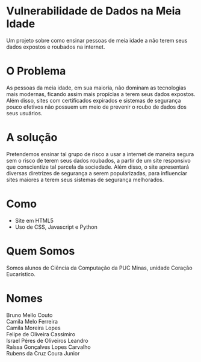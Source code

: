# Vulnerabilidade de Dados na Meia Idade
Um projeto sobre como ensinar pessoas de meia idade a não terem seus dados expostos e roubados na internet.

# O Problema
As pessoas da meia idade, em sua maioria, não dominam as tecnologias mais modernas, ficando assim mais propícias a terem seus dados expostos. Além disso, sites com certificados expirados e sistemas de segurança pouco efetivos não possuem um meio de prevenir o roubo de dados dos seus usuários.

# A solução
Pretendemos ensinar tal grupo de risco a usar a internet de maneira segura sem o risco de terem seus dados roubados, a partir de um site responsivo que conscientize tal parcela da sociedade. Além disso, o site apresentará diversas diretrizes de segurança a serem popularizadas, para influenciar sites maiores a terem seus sistemas de segurança melhorados.

# Como
* Site em HTML5
* Uso de CSS, Javascript e Python

# Quem Somos
Somos alunos de Ciência da Computação da PUC Minas, unidade Coração Eucarístico.

# Nomes
Bruno Mello Couto  
Camila Melo Ferreira  
Camila Moreira Lopes  
Felipe de Oliveira Cassimiro  
Israel Péres de Oliveiros Leandro  
Raíssa Gonçalves Lopes Carvalho  
Rubens da Cruz Coura Junior  
